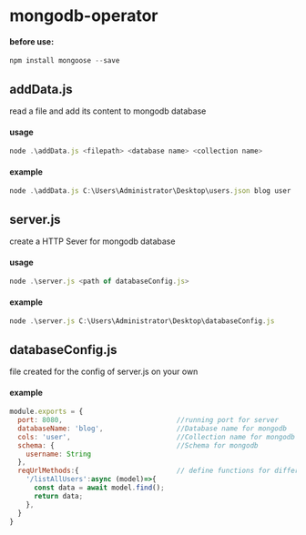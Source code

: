 # mongodb-operator

#### before use:
```js
npm install mongoose --save
```

## addData.js
read a file and add its content to mongodb database
#### usage
```js
node .\addData.js <filepath> <database name> <collection name>
```
#### example
```js
node .\addData.js C:\Users\Administrator\Desktop\users.json blog user
```

## server.js
create a HTTP Sever for mongodb database
#### usage
```js
node .\server.js <path of databaseConfig.js>
```
#### example
```js
node .\server.js C:\Users\Administrator\Desktop\databaseConfig.js
```

## databaseConfig.js
file created for the config of server.js on your own
#### example
```js
module.exports = {
  port: 8080,                            //running port for server
  databaseName: 'blog',                  //Database name for mongodb
  cols: 'user',                          //Collection name for mongodb
  schema: {                              //Schema for mongodb
    username: String 
  },
  reqUrlMethods:{                        // define functions for different http request url
    '/listAllUsers':async (model)=>{
      const data = await model.find();
      return data;
    },
  }
}
```
